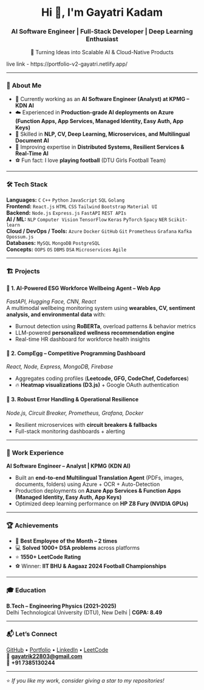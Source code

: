 <h1 align="center">Hi 👋, I'm Gayatri Kadam</h1>
<h3 align="center">AI Software Engineer | Full-Stack Developer | Deep Learning Enthusiast</h3>

<p align="center">
🚀 Turning Ideas into Scalable AI & Cloud-Native Products  
</p>

<p>live link - https://portfolio-v2-gayatri.netlify.app/
</p>

---

### 📌 **About Me**
- 🔭 Currently working as an **AI Software Engineer (Analyst) at KPMG – KDN AI**
- ☁️ Experienced in **Production-grade AI deployments on Azure (Function Apps, App Services, Managed Identity, Easy Auth, App Keys)**
- 🤖 Skilled in **NLP, CV, Deep Learning, Microservices, and Multilingual Document AI**
- 🌱 Improving expertise in **Distributed Systems, Resilient Services & Real-Time AI**
- ⚽ Fun fact: I love **playing football** (DTU Girls Football Team)

---

### 🛠️ **Tech Stack**

**Languages:** `C` `C++` `Python` `JavaScript` `SQL` `Golang`  
**Frontend:** `React.js` `HTML` `CSS` `Tailwind` `Bootstrap` `Material UI`  
**Backend:** `Node.js` `Express.js` `FastAPI` `REST APIs`  
**AI / ML:** `NLP` `Computer Vision` `TensorFlow` `Keras` `PyTorch` `Spacy` `NER` `Scikit-learn`  
**Cloud / DevOps / Tools:** `Azure` `Docker` `GitHub` `Git` `Prometheus` `Grafana` `Kafka` `Opossum.js`  
**Databases:** `MySQL` `MongoDB` `PostgreSQL`  
**Concepts:** `OOPS` `OS` `DBMS` `DSA` `Microservices` `Agile`

---

### 🏗️ **Projects**

#### 📌 **1. AI-Powered ESG Workforce Wellbeing Agent – Web App**
*FastAPI, Hugging Face, CNN, React*  
A multimodal wellbeing monitoring system using **wearables, CV, sentiment analysis, and environmental data** with:
- Burnout detection using **RoBERTa**, overload patterns & behavior metrics
- LLM-powered **personalized wellness recommendation engine**
- Real-time HR dashboard for workforce health insights

#### 📌 **2. CompEgg – Competitive Programming Dashboard**
*React, Node, Express, MongoDB, Firebase*  
- Aggregates coding profiles (**Leetcode, GFG, CodeChef, Codeforces**)  
- 🔥 **Heatmap visualizations (D3.js)** + Google OAuth authentication

#### 📌 **3. Robust Error Handling & Operational Resilience**
*Node.js, Circuit Breaker, Prometheus, Grafana, Docker*  
- Resilient microservices with **circuit breakers & fallbacks**  
- Full-stack monitoring dashboards + alerting

---

### 💼 **Work Experience**
**AI Software Engineer – Analyst | KPMG (KDN AI)**  
- Built an **end-to-end Multilingual Translation Agent** (PDFs, images, documents, folders) using Azure + OCR + Auto-Detection  
- Production deployments on **Azure App Services & Function Apps (Managed Identity, Easy Auth, App Keys)**  
- Optimized deep learning performance on **HP Z8 Fury (NVIDIA GPUs)**

---

### 🏆 **Achievements**
- 🥇 **Best Employee of the Month – 2 times**
- 💻 **Solved 1000+ DSA problems** across platforms
- ⭐ **1550+ LeetCode Rating**
- ⚽ Winner: **IIT BHU & Aagaaz 2024 Football Championships**

---

### 🎓 **Education**
**B.Tech – Engineering Physics (2021–2025)**  
Delhi Technological University (DTU), New Delhi | **CGPA: 8.49**

---

### 📬 **Let’s Connect**
[GitHub](#) • [Portfolio](#) • [LinkedIn](#) • [LeetCode](#)  
📧 **gayatrik22803@gmail.com**  
📱 **+91 7385130244**

---

⭐ *If you like my work, consider giving a star to my repositories!*
